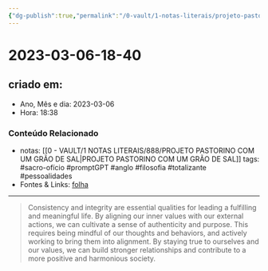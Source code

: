 ```yaml
---
{"dg-publish":true,"permalink":"/0-vault/1-notas-literais/projeto-pastorino/2023-03-06-18-40/","title":"2023-03-06-18-40","tags":["sacro-ofício","promptGPT","anglo","filosofia","totalizante","pessoalidades"],"dgHomeLink":true,"dgShowLocalGraph":true,"dgShowFileTree":true,"dgEnableSearch":true}
---
```


# 2023-03-06-18-40

## criado em: 
-  Ano, Mês e dia: 2023-03-06
- Hora: 18:38

### Conteúdo Relacionado
- notas: [[0 - VAULT/1 NOTAS LITERAIS/888/PROJETO PASTORINO COM UM GRÃO DE SAL\|PROJETO PASTORINO COM UM GRÃO DE SAL]]
tags: #sacro-ofício #promptGPT #anglo #filosofia #totalizante #pessoalidades 
- Fontes & Links: [folha](https://www1.folha.uol.com.br/folha/livrariadafolha/825139-ha-cem-anos-nascia-carlos-torres-pastorino-autor-de-minutos-de-sabedoria.shtml)
---
>Consistency and integrity are essential qualities for leading a fulfilling and meaningful life. By aligning our inner values with our external actions, we can cultivate a sense of authenticity and purpose. This requires being mindful of our thoughts and behaviors, and actively working to bring them into alignment. By staying true to ourselves and our values, we can build stronger relationships and contribute to a more positive and harmonious society.